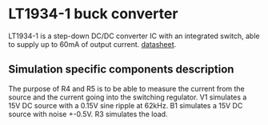 # LT1934-1 buck converter

LT1934-1 is a step-down DC/DC converter IC with an integrated switch, able to supply up to 60mA of output current. [datasheet](https://www.analog.com/media/en/technical-documentation/data-sheets/1934fe.pdf).


## Simulation specific components description 

The purpose of R4 and R5 is to be able to measure the current from the source and the current going into the switching regulator.
V1 simulates a 15V DC source with a 0.15V sine ripple at 62kHz. 
B1 simulates a 15V DC source with noise +-0.5V.
R3 simulates the load.
